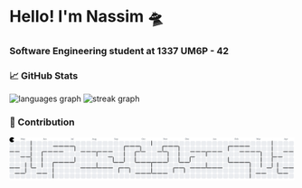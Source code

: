 <h1 align="left">Hello! I'm Nassim 🛸</h1>
<h3> Software Engineering student at 1337 UM6P - 42 </h3>

### 📈 GitHub Stats

<div align="left">
  <img src="https://github-readme-stats.vercel.app/api/top-langs?username=AchabNassim&locale=en&hide_title=false&layout=compact&card_width=320&langs_count=6&theme=dracula&hide_border=false&order=2" height="150" alt="languages graph"  />
  <img src="https://streak-stats.demolab.com?user=AchabNassim&locale=en&mode=daily&theme=dracula&hide_border=false&border_radius=5&order=3" height="150" alt="streak graph"  />
</div>

### 👾 Contribution 

<picture>
  <source media="(prefers-color-scheme: dark)" srcset="https://raw.githubusercontent.com/AchabNassim/AchabNassim/output/pacman-contribution-graph-dark.svg">
  <source media="(prefers-color-scheme: light)" srcset="https://raw.githubusercontent.com/AchabNassim/AchabNassim/output/pacman-contribution-graph.svg">
  <img alt="Pacman contribution graph" src="https://raw.githubusercontent.com/AchabNassim/AchabNassim/output/pacman-contribution-graph.svg">
</picture>
